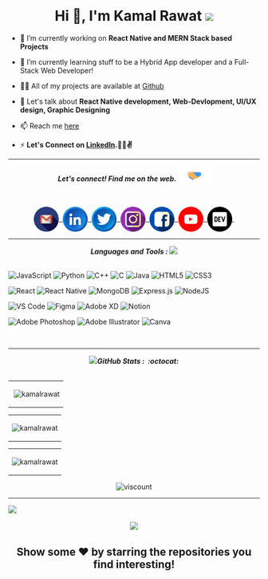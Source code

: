 
<!--<img align="center" alt="Coding" width="100%" height="100%" src="https://media.licdn.com/dms/image/C4D16AQHvOgTPX6SAaA/profile-displaybackgroundimage-shrink_350_1400/0/1664090193233?e=1701907200&v=beta&t=ddtzvDDzwTEulDoRErbKhEucm9Y8pthBqY0UiK9YlKc">
 ![cover](assets/cover.png) -->
<br>

<h1 align="center">Hi 👋, I'm Kamal Rawat <img src="https://media.giphy.com/media/mGcNjsfWAjY5AEZNw6/giphy.gif" width="50"></h1>

- 🔭 I’m currently working on **React Native and MERN Stack based Projects**

- 🌱 I’m currently learning stuff to be a Hybrid App developer and a Full-Stack Web Developer!

- 👨‍💻 All of my projects are available at [Github](https://github.com/K-Rawat)

- 💬 Let's talk about **React Native development, Web-Devlopment, UI/UX design, Graphic Designing**

- 📫 Reach me [here](mailto:rawatkamal1267@gmail.com)

- ⚡ **Let's Connect on [LinkedIn](https://www.linkedin.com/in/kamal-rawat-02).🍁🍀✌️**

<hr>
    <p align="center">
    <b><i>Let's connect! Find me on the web. </i></b><img src="https://github.com/sakshamgurbhele/sakshamgurbhele/blob/main/Images/Handshake.gif" height="30">
    <br><br>

  <p align = "center">
        <br>
        <a href="mailto:kamalr20036@gmail.com">
            <img align="center" alt="Kamal @Mail" width="50px" src="assets/gmail.png" />&nbsp;
        </a>
        <a href="https://www.linkedin.com/in/kamal-rawat-02">
            <img align="center" alt="Kamal @LinkedIN" width="50px" src="assets/linkedin.png" />&nbsp;
        </a>
        <a href="https://twitter.com/its_rawatji">
            <img align="center" alt="Kamal @Twitter" width="50px" src="assets/twitter.png" />&nbsp;
        </a>
        <a href="https://www.instagram.com/its_rawatji">
            <img align="center" alt="Kamal @Instagram" width="50px" src="assets/instagram.png" />&nbsp;
        </a>
        <a href="https://www.facebook.com/its_rawatji">
            <img align="center" alt="Kamal @facebook" width="50px" src="assets/facebook.png" />&nbsp;
        </a>
        <a href="https://www.youtube.com/channel/UCcrmuu0CnAeJHzosbtZ0KMQ">
            <img align="center" alt="Kamal @Youtube" width="50px" src="assets/youtube.png" />&nbsp;
        </a>
        <a href="https://dev.to/its_rawatji">
            <img align="center" src="assets/dev.png" alt="DEV Profile" width="50px">&nbsp;
        </a>
  <!--<a href="https://qazimaazarshad.github.io/My-Portfolio/" target="_blank"><img src="https://cdn.jsdelivr.net/npm/simple-icons@3.0.1/icons/monster.svg" alt="portfolio" height="30" width="30" /></a>&nbsp;&nbsp;
  <a href="https://linkedin.com/in/qazi-maaz-arshad" target="_blank"><img src="https://www.vectorlogo.zone/logos/linkedin/linkedin-tile.svg" alt="linkedin" height="30" width="30" /></a>&nbsp;&nbsp;
  <a href="https://leetcode.com/qazimaazarshad" target="_blank"><img src="https://cdn.jsdelivr.net/npm/simple-icons@3.0.1/icons/leetcode.svg" alt="leetcode" height="30" width="30" /></a>&nbsp;&nbsp;
  <a href="https://auth.geeksforgeeks.org/user/qazimaazarshad" target="_blank"><img src="https://cdn.jsdelivr.net/npm/simple-icons@3.0.1/icons/geeksforgeeks.svg" alt="gfg" height="30" width="30" /></a>&nbsp;&nbsp;
  <a href="https://www.hackerrank.com/qazimaazarshad" target="_blank"><img src="https://cdn.jsdelivr.net/npm/simple-icons@3.0.1/icons/hackerrank.svg" alt="hackerrank" height="30" width="30" /></a>&nbsp;&nbsp;
  <a href="https://stackoverflow.com/users/15159026/qazi-maaz-arshad" target="_blank"><img src="https://www.vectorlogo.zone/logos/stackoverflow/stackoverflow-icon.svg" alt="stackoverflow" height="30" width="30" /></a>&nbsp;&nbsp;
  <a href="https://fb.com/qazimaaz.arshad.3" target="_blank"><img src="https://www.vectorlogo.zone/logos/facebook/facebook-tile.svg" alt="Facebook" height="30" width="30" /></a>&nbsp;&nbsp;
  <a href="https://instagram.com/qazimaazarshad/" target="_blank"><img src="https://www.vectorlogo.zone/logos/instagram/instagram-icon.svg" alt="instagram" height="30" width="30" /></a>&nbsp;&nbsp;
  <a href="https://twitter.com/qazimaazarshad" target="_blank"><img src="https://www.vectorlogo.zone/logos/twitter/twitter-official.svg" alt="qazimaazarshad" height="30" width="30" /></a>-->
  </p>

<hr>
    <p align="center">
    <i><b>Languages and Tools : </b></i> <img src="https://emojis.slackmojis.com/emojis/images/1588315024/8823/hyperkitty.gif?1588315024" width="30" />
    <br><br>
    
     
![JavaScript](https://img.shields.io/badge/javascript-%23323330.svg?style=for-the-badge&logo=javascript&logoColor=%23F7DF1E)
![Python](https://img.shields.io/badge/python-3670A0?style=for-the-badge&logo=python&logoColor=ffdd54)
![C++](https://img.shields.io/badge/c++-%2300599C.svg?style=for-the-badge&logo=c%2B%2B&logoColor=white)
![C](https://img.shields.io/badge/c-%2300599C.svg?style=for-the-badge&logo=c&logoColor=white) 
![Java](https://img.shields.io/badge/java-%23ED8B00.svg?style=for-the-badge&logo=java&logoColor=white)
![HTML5](https://img.shields.io/badge/html5-%23E34F26.svg?style=for-the-badge&logo=html5&logoColor=white)
![CSS3](https://img.shields.io/badge/css3-%231572B6.svg?style=for-the-badge&logo=css3&logoColor=white) 
<!--![Solidity](https://img.shields.io/badge/Solidity-e6e6e6?style=for-the-badge&logo=solidity&logoColor=black)
&nbsp; <br>-->

![React](https://img.shields.io/badge/react-%2320232a.svg?style=for-the-badge&logo=react&logoColor=%2361DAFB) 
![React Native](https://img.shields.io/badge/react_native-%2320232a.svg?style=for-the-badge&logo=react&logoColor=%2361DAFB) 
![MongoDB](https://img.shields.io/badge/MongoDB-%234ea94b.svg?style=for-the-badge&logo=mongodb&logoColor=white)
![Express.js](https://img.shields.io/badge/express.js-%23404d59.svg?style=for-the-badge&logo=express&logoColor=%2361DAFB) 
![NodeJS](https://img.shields.io/badge/node.js-6DA55F?style=for-the-badge&logo=node.js&logoColor=white) &nbsp; <br>
<!-- 
![Redux](https://img.shields.io/badge/redux-%23593d88.svg?style=for-the-badge&logo=redux&logoColor=white) 
![Git](https://img.shields.io/badge/Git-F05032?style=for-the-badge&logo=git&logoColor=white)
![SASS](https://img.shields.io/badge/SASS-hotpink.svg?style=for-the-badge&logo=SASS&logoColor=white)
![NPM](https://img.shields.io/badge/NPM-%23000000.svg?style=for-the-badge&logo=npm&logoColor=white)
![GitHub Pages](https://img.shields.io/badge/GitHub_Pages-100000?style=for-the-badge&logo=github&logoColor=white)
![Netlify](https://img.shields.io/badge/netlify-%23000000.svg?style=for-the-badge&logo=netlify&logoColor=#00C7B7) 
![Vercel](https://img.shields.io/badge/vercel-%23000000.svg?style=for-the-badge&logo=vercel&logoColor=white) 
![Bootstrap](https://img.shields.io/badge/bootstrap-%23563D7C.svg?style=for-the-badge&logo=bootstrap&logoColor=white) &nbsp;<br>
 -->
![VS Code](https://img.shields.io/badge/Visual_Studio_Code-0078D4?style=for-the-badge&logo=visual%20studio%20code&logoColor=white)
![Figma](https://img.shields.io/badge/figma-%23F24E1E.svg?style=for-the-badge&logo=figma&logoColor=white)
![Adobe XD](https://img.shields.io/badge/Adobe%20XD-470137?style=for-the-badge&logo=Adobe%20XD&logoColor=#FF61F6)
![Notion](https://img.shields.io/badge/Notion-%23000000.svg?style=for-the-badge&logo=notion&logoColor=white) &nbsp; <br>



![Adobe Photoshop](https://img.shields.io/badge/adobephotoshop-%2331A8FF.svg?style=for-the-badge&logo=adobephotoshop&logoColor=white)
![Adobe Illustrator](https://img.shields.io/badge/adobeillustrator-%23FF9A00.svg?style=for-the-badge&logo=adobeillustrator&logoColor=white) 
![Canva](https://img.shields.io/badge/Canva-%2300C4CC.svg?style=for-the-badge&logo=Canva&logoColor=white)
<!--![Blender](https://img.shields.io/badge/blender-%23F5792A.svg?style=for-the-badge&logo=blender&logoColor=white)
![Adobe After Effects](https://img.shields.io/badge/Adobe%20After%20Effects-9999FF.svg?style=for-the-badge&logo=Adobe%20After%20Effects&logoColor=white)
![Adobe Lightroom](https://img.shields.io/badge/Adobe%20Lightroom-31A8FF.svg?style=for-the-badge&logo=Adobe%20Lightroom&logoColor=white)
![Adobe Premiere Pro](https://img.shields.io/badge/Adobe%20Premiere%20Pro-9999FF.svg?style=for-the-badge&logo=Adobe%20Premiere%20Pro&logoColor=white)&nbsp;<br><br>-->
&nbsp; <br>

</p>
<hr>
<p align = "center">
  <img height="40" src="https://raw.githubusercontent.com/innng/innng/master/assets/kyubey.gif"/><i><b>GitHub Stats :  &nbsp;:octocat:</b></i>
  <br><br>
</p>

<table align='center'>
  <tr>
    <td><p>&nbsp;<img align="center" src="https://github-readme-stats.vercel.app/api?username=k-rawat&theme=dark&hide_border=true&show_icons=true&locale=en" alt="kamalrawat" />
</p></td></tr>
</table>

<table align='center'>
  <tr>
    <td><p><img align="center" src="https://github-readme-streak-stats.herokuapp.com/?user=k-rawat&theme=dark&hide_border=true&" alt="kamalrawat" /></p></td></tr>
</table>

<table align='center'>
  <tr>
    <td><p><img align="center" src="https://github-readme-stats.vercel.app/api/top-langs?username=k-rawat&theme=dark&hide_border=true&show_icons=true&locale=en&layout=compact" alt="kamalrawat" /></p></td>
  </tr>
</table>

<p align = "center">
<img  src = "https://komarev.com/ghpvc/?username=k-rawat" alt="viscount" />
</p>
<hr>

![](https://activity-graph.herokuapp.com/graph?username=k-rawat&theme=github)
<p align = "center">
<img src="https://emojis.slackmojis.com/emojis/images/1621024394/39092/cat-roll.gif?1621024394" width="28" /><h2 align="center">Show some  ❤️  by starring the repositories you find interesting!</h2>
</p>
